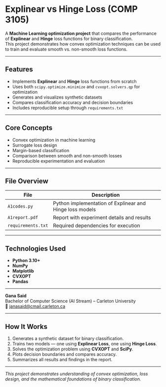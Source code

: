# Explinear vs Hinge Loss (COMP 3105)


A **Machine Learning optimization project** that compares the performance of **Explinear** and **Hinge** loss functions for binary classification.  
This project demonstrates how convex optimization techniques can be used to train and evaluate smooth vs. non-smooth loss functions.

---

## Features 
- Implements **Explinear** and **Hinge** loss functions from scratch  
- Uses both `scipy.optimize.minimize` and `cvxopt.solvers.qp` for optimization  
- Generates and visualizes synthetic datasets  
- Compares classification accuracy and decision boundaries  
- Includes reproducible setup through `requirements.txt`

---

## Core Concepts 
- Convex optimization in machine learning  
- Surrogate loss design  
- Margin-based classification  
- Comparison between smooth and non-smooth losses  
- Reproducible experimentation and evaluation  

---

## File Overview 
| File | Description |
|------|--------------|
| `A1codes.py` | Python implementation of Explinear and Hinge loss models |
| `A1report.pdf` | Report with experiment details and results |
| `requirements.txt` | Required dependencies for execution |

---

## Technologies Used 
- **Python 3.10+**  
- **NumPy**  
- **Matplotlib**  
- **CVXOPT**  
- **Pandas**

---


**Gana Said**   
Bachelor of Computer Science (AI Stream) – Carleton University  
📧 [janasaid@cmail.carleton.ca](mailto:janasaid@cmail.carleton.ca)

---

## How It Works
1. Generates a synthetic dataset for binary classification.  
2. Trains two models — one using **Explinear Loss**, one using **Hinge Loss**.  
3. Solves the optimization problem using **CVXOPT** and **SciPy**.  
4. Plots decision boundaries and compares accuracy.  
5. Summarizes all results and findings in the report.

---

 *This project demonstrates understanding of convex optimization, loss design, and the mathematical foundations of binary classification.* 
